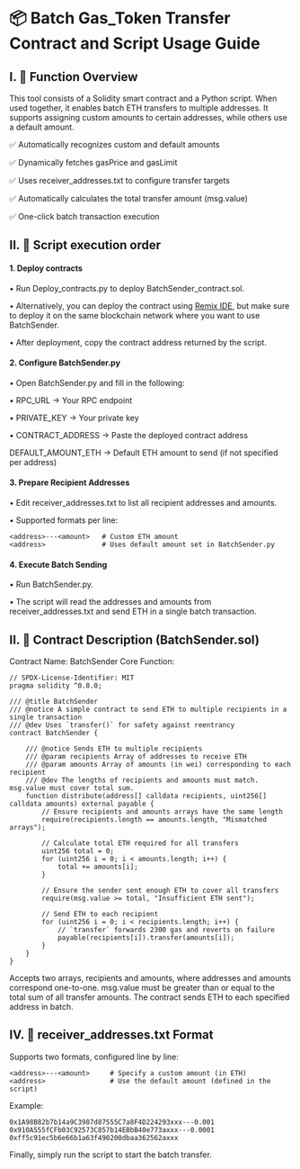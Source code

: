 # 📦 Batch Gas_Token Transfer Contract and Script Usage Guide

## I. 🧾 Function Overview

This tool consists of a Solidity smart contract and a Python script.
When used together, it enables batch ETH transfers to multiple addresses.
It supports assigning custom amounts to certain addresses, while others use a default amount.

✅ Automatically recognizes custom and default amounts

✅ Dynamically fetches gasPrice and gasLimit

✅ Uses receiver_addresses.txt to configure transfer targets

✅ Automatically calculates the total transfer amount (msg.value)

✅ One-click batch transaction execution


## II. 📌 Script execution order

#### 1. Deploy contracts
• Run Deploy_contracts.py to deploy BatchSender_contract.sol.

• Alternatively, you can deploy the contract using [Remix IDE](https://remix.ethereum.org/), but make sure to deploy it on the same blockchain network where you want to use BatchSender.

• After deployment, copy the contract address returned by the script.

#### 2. Configure BatchSender.py
• Open BatchSender.py and fill in the following:

• RPC_URL → Your RPC endpoint

• PRIVATE_KEY → Your private key

• CONTRACT_ADDRESS → Paste the deployed contract address

DEFAULT_AMOUNT_ETH → Default ETH amount to send (if not specified per address)

#### 3. Prepare Recipient Addresses

• Edit receiver_addresses.txt to list all recipient addresses and amounts.

• Supported formats per line:
```
<address>---<amount>   # Custom ETH amount
<address>              # Uses default amount set in BatchSender.py
```

#### 4. Execute Batch Sending

• Run BatchSender.py.

• The script will read the addresses and amounts from receiver_addresses.txt and send ETH in a single batch transaction.


## II. 📜 Contract Description (BatchSender.sol)

Contract Name: BatchSender
Core Function:
```
// SPDX-License-Identifier: MIT
pragma solidity ^0.8.0;

/// @title BatchSender
/// @notice A simple contract to send ETH to multiple recipients in a single transaction
/// @dev Uses `transfer()` for safety against reentrancy
contract BatchSender {

    /// @notice Sends ETH to multiple recipients
    /// @param recipients Array of addresses to receive ETH
    /// @param amounts Array of amounts (in wei) corresponding to each recipient
    /// @dev The lengths of recipients and amounts must match. msg.value must cover total sum.
    function distribute(address[] calldata recipients, uint256[] calldata amounts) external payable {
        // Ensure recipients and amounts arrays have the same length
        require(recipients.length == amounts.length, "Mismatched arrays");

        // Calculate total ETH required for all transfers
        uint256 total = 0;
        for (uint256 i = 0; i < amounts.length; i++) {
            total += amounts[i];
        }

        // Ensure the sender sent enough ETH to cover all transfers
        require(msg.value >= total, "Insufficient ETH sent");

        // Send ETH to each recipient
        for (uint256 i = 0; i < recipients.length; i++) {
            // `transfer` forwards 2300 gas and reverts on failure
            payable(recipients[i]).transfer(amounts[i]);
        }
    }
}
```
Accepts two arrays, recipients and amounts, where addresses and amounts correspond one-to-one.
msg.value must be greater than or equal to the total sum of all transfer amounts.
The contract sends ETH to each specified address in batch.


## IV. 📄 receiver_addresses.txt Format

Supports two formats, configured line by line:

```
<address>---<amount>     # Specify a custom amount (in ETH)
<address>                # Use the default amount (defined in the script)
```


Example:
```
0x1A98B82b7b14a9C3987d87555C7a8F4D224293xxx---0.001
0x910A555fCFb03C92573C857b14EBbB40e773axxx---0.0001
0xff5c91ec5b6e66b1a63f490200dbaa362562axxx
```

Finally, simply run the script to start the batch transfer.
